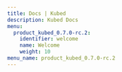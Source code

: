 ```yaml
---
title: Docs | Kubed
description: Kubed Docs
menu:
  product_kubed_0.7.0-rc.2:
    identifier: welcome
    name: Welcome
    weight: 10
menu_name: product_kubed_0.7.0-rc.2
---
```


